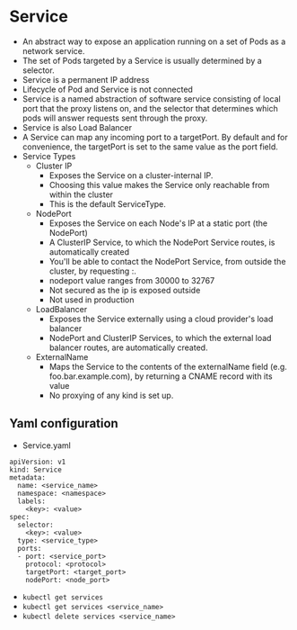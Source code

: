 # Service

-   An abstract way to expose an application running on a set of Pods as a network service.
-   The set of Pods targeted by a Service is usually determined by a selector.
-   Service is a permanent IP address
-   Lifecycle of Pod and Service is not connected
-   Service is a named abstraction of software service consisting of local port that the proxy listens on, and the selector that determines which pods will answer requests sent through the proxy.
-   Service is also Load Balancer
-   A Service can map any incoming port to a targetPort. By default and for convenience, the targetPort is set to the same value as the port field.
-   Service Types
    -   Cluster IP
        -   Exposes the Service on a cluster-internal IP. 
        -   Choosing this value makes the Service only reachable from within the cluster
        -   This is the default ServiceType.
    -   NodePort
        -   Exposes the Service on each Node's IP at a static port (the NodePort)
        -   A ClusterIP Service, to which the NodePort Service routes, is automatically created
        -   You'll be able to contact the NodePort Service, from outside the cluster, by requesting <NodeIP>:<NodePort>.
        -   nodeport value ranges from 30000 to 32767
        -   Not secured as the ip is exposed outside 
        -   Not used in production
    -   LoadBalancer
        -   Exposes the Service externally using a cloud provider's load balancer
        -   NodePort and ClusterIP Services, to which the external load balancer routes, are automatically created.
    -   ExternalName
        -   Maps the Service to the contents of the externalName field (e.g. foo.bar.example.com), by returning a CNAME record with its value
        -   No proxying of any kind is set up.
        

## Yaml configuration
-   Service.yaml
```
apiVersion: v1
kind: Service
metadata:
  name: <service_name>
  namespace: <namespace>
  labels:
    <key>: <value>
spec:
  selector:
    <key>: <value>
  type: <service_type>
  ports:
  - port: <service_port>
    protocol: <protocol>
    targetPort: <target_port>
    nodePort: <node_port>
```

- ```kubectl get services```
- ```kubectl get services <service_name>```
- ```kubectl delete services <service_name>```